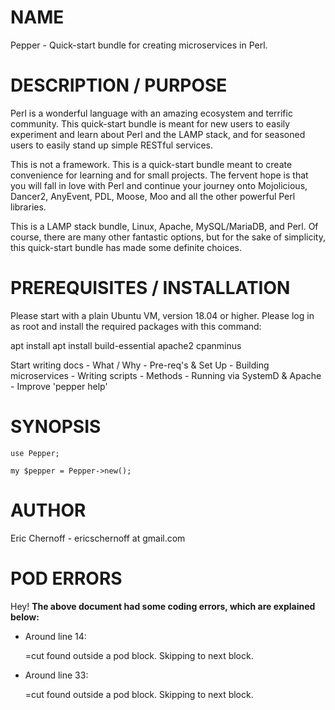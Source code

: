 # NAME

Pepper - Quick-start bundle for creating microservices in Perl.

# DESCRIPTION / PURPOSE

Perl is a wonderful language with an amazing ecosystem and terrific community.
This quick-start bundle is meant for new users to easily experiment and learn
about Perl and the LAMP stack, and for seasoned users to easily stand up 
simple RESTful services.

This is not a framework.  This is a quick-start bundle meant to create convenience
for learning and for small projects.  The fervent hope is that you will fall in love
with Perl and continue your journey onto Mojolicious, Dancer2, AnyEvent, PDL, Moose, Moo 
and all the other powerful Perl libraries.  

This is a LAMP stack bundle, Linux, Apache, MySQL/MariaDB, and Perl.  Of course, there are
many other fantastic options, but for the sake of simplicity, this quick-start bundle 
has made some definite choices.  

# PREREQUISITES / INSTALLATION

Please start with a plain Ubuntu VM, version 18.04 or higher.  Please log in as root
and install the required packages with this command:

apt install apt install build-essential apache2 cpanminus

Start writing docs
\- What / Why
\- Pre-req's & Set Up
\- Building microservices
\- Writing scripts
\- Methods
\- Running via SystemD & Apache
\- Improve 'pepper help'

# SYNOPSIS

    use Pepper;

    my $pepper = Pepper->new();

# AUTHOR

Eric Chernoff - ericschernoff at gmail.com 

# POD ERRORS

Hey! **The above document had some coding errors, which are explained below:**

- Around line 14:

    &#x3d;cut found outside a pod block.  Skipping to next block.

- Around line 33:

    &#x3d;cut found outside a pod block.  Skipping to next block.
